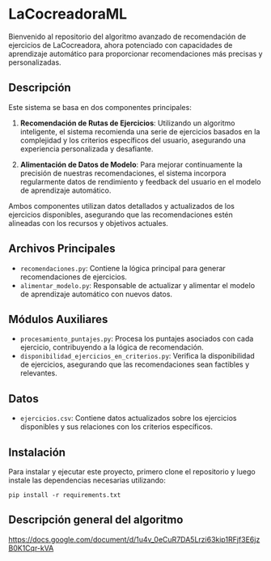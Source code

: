 
# LaCocreadoraML

Bienvenido al repositorio del algoritmo avanzado de recomendación de ejercicios de LaCocreadora, ahora potenciado con capacidades de aprendizaje automático para proporcionar recomendaciones más precisas y personalizadas.

## Descripción

Este sistema se basa en dos componentes principales:

1. **Recomendación de Rutas de Ejercicios**: Utilizando un algoritmo inteligente, el sistema recomienda una serie de ejercicios basados en la complejidad y los criterios específicos del usuario, asegurando una experiencia personalizada y desafiante.

2. **Alimentación de Datos de Modelo**: Para mejorar continuamente la precisión de nuestras recomendaciones, el sistema incorpora regularmente datos de rendimiento y feedback del usuario en el modelo de aprendizaje automático.

Ambos componentes utilizan datos detallados y actualizados de los ejercicios disponibles, asegurando que las recomendaciones estén alineadas con los recursos y objetivos actuales.

## Archivos Principales

- `recomendaciones.py`: Contiene la lógica principal para generar recomendaciones de ejercicios.
- `alimentar_modelo.py`: Responsable de actualizar y alimentar el modelo de aprendizaje automático con nuevos datos.

## Módulos Auxiliares

- `procesamiento_puntajes.py`: Procesa los puntajes asociados con cada ejercicio, contribuyendo a la lógica de recomendación.
- `disponibilidad_ejercicios_en_criterios.py`: Verifica la disponibilidad de ejercicios, asegurando que las recomendaciones sean factibles y relevantes.

## Datos

- `ejercicios.csv`: Contiene datos actualizados sobre los ejercicios disponibles y sus relaciones con los criterios específicos.

## Instalación

Para instalar y ejecutar este proyecto, primero clone el repositorio y luego instale las dependencias necesarias utilizando:

```
pip install -r requirements.txt
```
## Descripción general del algoritmo

https://docs.google.com/document/d/1u4v_0eCuR7DA5Lrzi63kip1RFjf3E6jzB0K1Cqr-kVA

